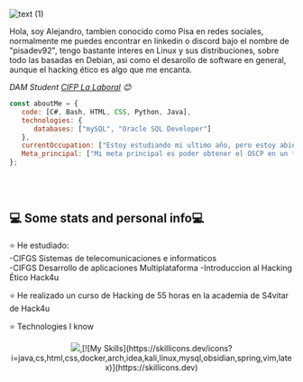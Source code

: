 ![text (1)](https://github.com/Pisa-17/Pisa-17/assets/116753558/fe30708d-a904-4686-ae23-53457283e9f1)

Hola, soy Alejandro, tambien conocido como Pisa en redes sociales, normalmente me puedes encontrar en linkedin o discord bajo el nombre de "pisadev92", tengo bastante interes en Linux y sus distribuciones, sobre todo las basadas en Debian, asi como el desarollo de software en general, aunque el hacking ético es algo que me encanta.

<p><em>DAM Student <a href="https://twitter.com/lalaboralcifp?lang=es">CIFP La Laboral</a> 😊</br>
</em></p>

```javascript
const aboutMe = {
   code: [C#, Bash, HTML, CSS, Python, Java],
   technologies: {
      databases: ["mySQL", "Oracle SQL Developer"]
   },
   currentOccupation: ["Estoy estudiando mi ultimo año, pero estoy abierto a ofertas de trabajo"],
   Meta_principal: ["Mi meta principal es poder obtener el OSCP en un futuro no muy lejano"]
};
```
</br></br>
<h2>💻 Some stats and personal info💻</h2>

⭐️ He estudiado:</br>
      -CIFGS Sistemas de telecomunicaciones e informaticos</br>
      -CIFGS Desarrollo de aplicaciones Multiplataforma
      -Introduccion al Hacking Ético Hack4u
      
⭐️ He realizado un curso de Hacking de 55 horas en la academia de S4vitar de Hack4u

⭐️ Technologies I know </br>
<p align="center">
     <a href="https://skillicons.dev">
    <img src="https://skillicons.dev/icons?i=java,cs,html,css,docker,arch,idea,kali,linux,mysql,obsidian,spring,vim,latex" />
  </a>
    [![My Skills](https://skillicons.dev/icons?i=java,cs,html,css,docker,arch,idea,kali,linux,mysql,obsidian,spring,vim,latex)](https://skillicons.dev)
<p>

<!---
Pisa-17/Pisa-17 is a ✨ special ✨ repository because its `README.md` (this file) appears on your GitHub profile.
You can click the Preview link to take a look at your changes.
--->

